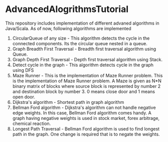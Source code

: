 # AdvancedAlogrithmsTutorial
This repository includes implementation of different advaned algorithms in Java/Scala.
As of now, following algorithms are implemented
1. CircularQueue of any size - This algorithm detects the cycle in the connected components. Its the circular queue nested in a queue.
2. Graph Breadth First Traversal - Breadth first traversal algorithm using Queue.
3. Graph Depth First Traversal - Depth first traversal algorithm using Stack.
4. Detect cycle in the graph - This algorithm detects cycle in the graph using DFS
5. Maze Runner - This is the implementation of Maze Runner problem. This is the implementation of Maze Runner problem. A Maze is given as N*N binary matrix of blocks where source block is represented by number 2 and destination block by number 3. 0 means close door and 1 means open door.
6. Dijkstra's algorithm - Shortest path in graph algorithm 
7. Bellman Ford algorithm - Dijkstra's algorithm can not handle negative edge weights. In this case, Bellman Ford algorithm comes handy.
A graph having negative weights is used in stock market, forex arbitrage, chemical reaction.
8. Longest Path Traversal - Bellman Ford algorithm is used to find longest path in the graph. One change is required that is to negate the weights. 
